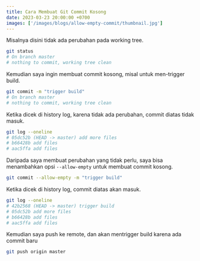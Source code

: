```yaml
---
title: Cara Membuat Git Commit Kosong
date: 2023-03-23 20:00:00 +0700
images: ['/images/blogs/allow-empty-commit/thumbnail.jpg']
---
```


Misalnya disini tidak ada perubahan pada working tree.

```bash
git status
# On branch master
# nothing to commit, working tree clean
```

Kemudian saya ingin membuat commit kosong, misal untuk men-trigger build.

```bash
git commit -m "trigger build"
# On branch master
# nothing to commit, working tree clean
```

Ketika dicek di history log, karena tidak ada perubahan, commit diatas tidak masuk.

```bash
git log --oneline
# 05dc52b (HEAD -> master) add more files
# b66428b add files
# aac5ffa add files
```

Daripada saya membuat perubahan yang tidak perlu, saya bisa menambahkan opsi `--allow-empty` untuk membuat commit kosong.

```bash
git commit --allow-empty -m "trigger build"
```

Ketika dicek di history log, commit diatas akan masuk.

```bash
git log --oneline
# 42b2568 (HEAD -> master) trigger build
# 05dc52b add more files
# b66428b add files
# aac5ffa add files
```

Kemudian saya push ke remote, dan akan mentrigger build karena ada commit baru

```bash
git push origin master
```
